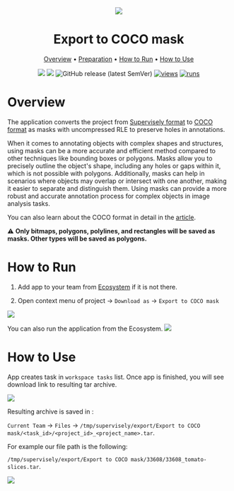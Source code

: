 <div align="center" markdown>
<img src="https://github.com/supervisely-ecosystem/export-to-coco-mask/assets/119248312/627c55ed-b324-45ca-adb2-0bc17de369af"/>

# Export to COCO mask

<p align="center">
  <a href="#Overview">Overview</a> •
  <a href="#Preparation">Preparation</a> •
  <a href="#How-to-Run">How to Run</a> •
  <a href="#How-to-Use">How to Use</a>
</p>

[![](https://img.shields.io/badge/supervisely-ecosystem-brightgreen)](https://ecosystem.supervise.ly/apps/supervisely-ecosystem/export-to-coco-mask)
[![](https://img.shields.io/badge/slack-chat-green.svg?logo=slack)](https://supervise.ly/slack)
![GitHub release (latest SemVer)](https://img.shields.io/github/v/release/supervisely-ecosystem/export-to-coco-mask)
[![views](https://app.supervise.ly/img/badges/views/supervisely-ecosystem/export-to-coco-mask.png)](https://supervise.ly)
[![runs](https://app.supervise.ly/img/badges/runs/supervisely-ecosystem/export-to-coco-mask.png)](https://supervise.ly)

</div>

# Overview

The application converts the project from [Supervisely format](https://docs.supervise.ly/data-organization/00_ann_format_navi) to [COCO format](https://cocodataset.org/#format-data) as masks with uncompressed RLE to preserve holes in annotations.

When it comes to annotating objects with complex shapes and structures, using masks can be a more accurate and efficient method compared to other techniques like bounding boxes or polygons. Masks allow you to precisely outline the object's shape, including any holes or gaps within it, which is not possible with polygons. Additionally, masks can help in scenarios where objects may overlap or intersect with one another, making it easier to separate and distinguish them. Using masks can provide a more robust and accurate annotation process for complex objects in image analysis tasks.

You can also learn about the COCO format in detail in the [article](https://www.immersivelimit.com/tutorials/create-coco-annotations-from-scratch).

⚠️ **Only bitmaps, polygons, polylines, and rectangles will be saved as masks. Other types will be saved as polygons.**

# How to Run 

1. Add app to your team from [Ecosystem](https://ecosystem.supervise.ly/apps/export-to-coco-mask) if it is not there.

2. Open context menu of project -> `Download as` -> `Export to COCO mask` 
<img src="https://github.com/supervisely-ecosystem/export-to-coco-mask/assets/119248312/155055d6-1b13-4e97-8407-ffaf4f4a4fbc" />

You can also run the application from the Ecosystem.
<img src="https://github.com/supervisely-ecosystem/export-to-coco-mask/assets/119248312/addee2a7-c238-4cfa-9f04-20288235b0d7" />

# How to Use

App creates task in `workspace tasks` list. Once app is finished, you will see download link to resulting tar archive. 

<img src="https://github.com/supervisely-ecosystem/export-to-coco-mask/assets/119248312/74dddb22-7a5f-4d84-ab32-24c550b29a3f" />

Resulting archive is saved in : 

`Current Team` -> `Files` -> `/tmp/supervisely/export/Export to COCO mask/<task_id>/<project_id>_<project_name>.tar`. 

For example our file path is the following: 

`/tmp/supervisely/export/Export to COCO mask/33608/33608_tomato-slices.tar`.

<img src="https://github.com/supervisely-ecosystem/export-to-coco-mask/assets/119248312/75ead9ea-222b-4205-ac7d-5a1d5dbe40d6" />

